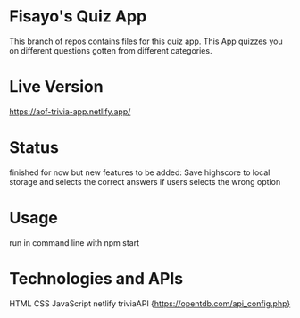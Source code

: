 # Fisayo's Quiz App

This branch of repos contains files for this quiz app. This App quizzes you on different questions gotten from different categories.

# Live Version

https://aof-trivia-app.netlify.app/

# Status

finished for now but new features to be added:
Save highscore to local storage and
selects the correct answers if users selects the wrong option

# Usage

run in command line with npm start

# Technologies and APIs

HTML
CSS
JavaScript
netlify
triviaAPI {https://opentdb.com/api_config.php}
